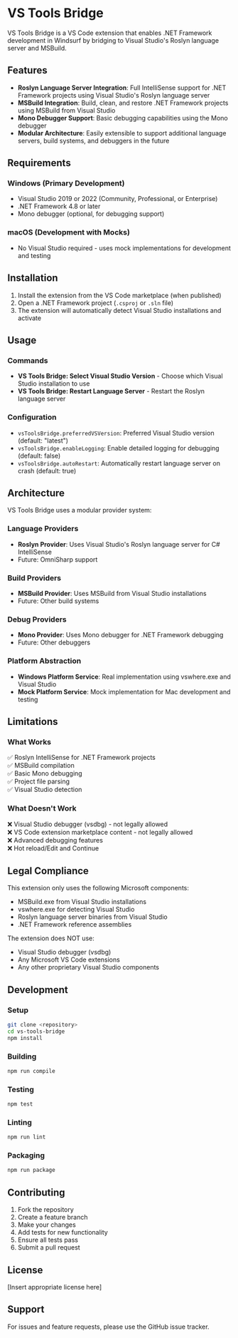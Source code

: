 # VS Tools Bridge

VS Tools Bridge is a VS Code extension that enables .NET Framework development in Windsurf by bridging to Visual Studio's Roslyn language server and MSBuild.

## Features

- **Roslyn Language Server Integration**: Full IntelliSense support for .NET Framework projects using Visual Studio's Roslyn language server
- **MSBuild Integration**: Build, clean, and restore .NET Framework projects using MSBuild from Visual Studio
- **Mono Debugger Support**: Basic debugging capabilities using the Mono debugger
- **Modular Architecture**: Easily extensible to support additional language servers, build systems, and debuggers in the future

## Requirements

### Windows (Primary Development)
- Visual Studio 2019 or 2022 (Community, Professional, or Enterprise)
- .NET Framework 4.8 or later
- Mono debugger (optional, for debugging support)

### macOS (Development with Mocks)
- No Visual Studio required - uses mock implementations for development and testing

## Installation

1. Install the extension from the VS Code marketplace (when published)
2. Open a .NET Framework project (`.csproj` or `.sln` file)
3. The extension will automatically detect Visual Studio installations and activate

## Usage

### Commands

- **VS Tools Bridge: Select Visual Studio Version** - Choose which Visual Studio installation to use
- **VS Tools Bridge: Restart Language Server** - Restart the Roslyn language server

### Configuration

- `vsToolsBridge.preferredVSVersion`: Preferred Visual Studio version (default: "latest")
- `vsToolsBridge.enableLogging`: Enable detailed logging for debugging (default: false)
- `vsToolsBridge.autoRestart`: Automatically restart language server on crash (default: true)

## Architecture

VS Tools Bridge uses a modular provider system:

### Language Providers
- **Roslyn Provider**: Uses Visual Studio's Roslyn language server for C# IntelliSense
- Future: OmniSharp support

### Build Providers
- **MSBuild Provider**: Uses MSBuild from Visual Studio installations
- Future: Other build systems

### Debug Providers
- **Mono Provider**: Uses Mono debugger for .NET Framework debugging
- Future: Other debuggers

### Platform Abstraction
- **Windows Platform Service**: Real implementation using vswhere.exe and Visual Studio
- **Mock Platform Service**: Mock implementation for Mac development and testing

## Limitations

### What Works
✅ Roslyn IntelliSense for .NET Framework projects  
✅ MSBuild compilation  
✅ Basic Mono debugging  
✅ Project file parsing  
✅ Visual Studio detection  

### What Doesn't Work
❌ Visual Studio debugger (vsdbg) - not legally allowed  
❌ VS Code extension marketplace content - not legally allowed  
❌ Advanced debugging features  
❌ Hot reload/Edit and Continue  

## Legal Compliance

This extension only uses the following Microsoft components:
- MSBuild.exe from Visual Studio installations
- vswhere.exe for detecting Visual Studio
- Roslyn language server binaries from Visual Studio
- .NET Framework reference assemblies

The extension does NOT use:
- Visual Studio debugger (vsdbg)
- Any Microsoft VS Code extensions
- Any other proprietary Visual Studio components

## Development

### Setup
```bash
git clone <repository>
cd vs-tools-bridge
npm install
```

### Building
```bash
npm run compile
```

### Testing
```bash
npm test
```

### Linting
```bash
npm run lint
```

### Packaging
```bash
npm run package
```

## Contributing

1. Fork the repository
2. Create a feature branch
3. Make your changes
4. Add tests for new functionality
5. Ensure all tests pass
6. Submit a pull request

## License

[Insert appropriate license here]

## Support

For issues and feature requests, please use the GitHub issue tracker.
